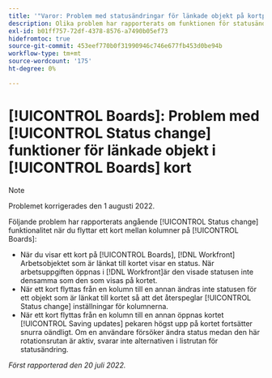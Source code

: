 ```yaml
---
title: '"Varor: Problem med statusändringar för länkade objekt på kortplatser'
description: Olika problem har rapporterats om funktionen för statusändring när ett kort flyttas mellan kolumner på anslagstavlor.
exl-id: b01ff757-72df-4378-8576-a7490b05ef73
hidefromtoc: true
source-git-commit: 453eef770b0f31990946c746e677fb453d0be94b
workflow-type: tm+mt
source-wordcount: '175'
ht-degree: 0%

---
```


# [!UICONTROL Boards]: Problem med [!UICONTROL Status change] funktioner för länkade objekt i [!UICONTROL Boards] kort

>[!NOTE]
>
>Problemet korrigerades den 1 augusti 2022.

Följande problem har rapporterats angående [!UICONTROL Status change] funktionalitet när du flyttar ett kort mellan kolumner på [!UICONTROL Boards]:

* När du visar ett kort på [!UICONTROL Boards], [!DNL Workfront] Arbetsobjektet som är länkat till kortet visar en status. När arbetsuppgiften öppnas i [!DNL Workfront]är den visade statusen inte densamma som den som visas på kortet.
* När ett kort flyttas från en kolumn till en annan ändras inte statusen för ett objekt som är länkat till kortet så att det återspeglar [!UICONTROL Status change] inställningar för kolumnerna.
* När ett kort flyttas från en kolumn till en annan öppnas kortet [!UICONTROL Saving updates] pekaren högst upp på kortet fortsätter snurra oändligt. Om en användare försöker ändra status medan den här rotationsrutan är aktiv, svarar inte alternativen i listrutan för statusändring.

_Först rapporterad den 20 juli 2022._
